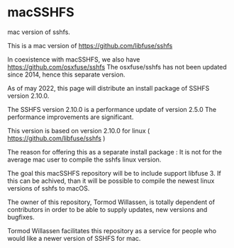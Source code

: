 # macSSHFS
mac version of sshfs.

This is a mac version of 
https://github.com/libfuse/sshfs


In coexistence with macSSHFS, we also have 
https://github.com/osxfuse/sshfs
The osxfuse/sshfs has not been updated since 2014, hence this separate version.

As of may 2022, this page will distribute an install package of
SSHFS version 2.10.0.

The SSHFS version 2.10.0 is a performance update of version 2.5.0
The performance improvements are significant.

This version is based on version 2.10.0 for linux
( https://github.com/libfuse/sshfs )

The reason for offering this as a separate install package : It is not for the average mac user to compile the sshfs linux version.

The goal this macSSHFS repository will be to include support libfuse 3.
If this can be achived, than it will be possible to compile the newest linux versions of sshfs to macOS.

The owner of this repository, Tormod Willassen, is totally dependent of contributors in order to be able to supply updates, new versions
and bugfixes. 

Tormod Willassen facilitates this repository as a service for people who would like a newer version of SSHFS for mac.


